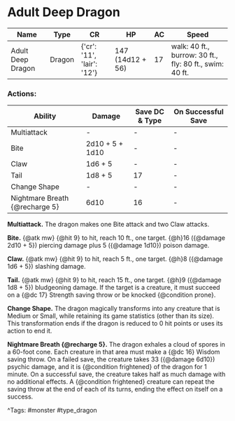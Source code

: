 # Adult Deep Dragon

| Name | Type | CR | HP | AC | Speed |
|------|------|----|----|----|-------|
| Adult Deep Dragon | Dragon | {'cr': '11', 'lair': '12'} | 147 (14d12 + 56) | 17 | walk: 40 ft., burrow: 30 ft., fly: 80 ft., swim: 40 ft. |

### Actions:

| Ability | Damage | Save DC & Type | On Successful Save |
|---------|--------|----------------|--------------------|
| Multiattack | - | - | - |
| Bite | 2d10 + 5 + 1d10 | - | - |
| Claw | 1d6 + 5 | - | - |
| Tail | 1d8 + 5 | 17 | - |
| Change Shape | - | - | - |
| Nightmare Breath {@recharge 5} | 6d10 | 16 | - |


**Multiattack.** The dragon makes one Bite attack and two Claw attacks.

**Bite.** {@atk mw} {@hit 9} to hit, reach 10 ft., one target. {@h}16 ({@damage 2d10 + 5}) piercing damage plus 5 ({@damage 1d10}) poison damage.

**Claw.** {@atk mw} {@hit 9} to hit, reach 5 ft., one target. {@h}8 ({@damage 1d6 + 5}) slashing damage.

**Tail.** {@atk mw} {@hit 9} to hit, reach 15 ft., one target. {@h}9 ({@damage 1d8 + 5}) bludgeoning damage. If the target is a creature, it must succeed on a {@dc 17} Strength saving throw or be knocked {@condition prone}.

**Change Shape.** The dragon magically transforms into any creature that is Medium or Small, while retaining its game statistics (other than its size). This transformation ends if the dragon is reduced to 0 hit points or uses its action to end it.

**Nightmare Breath {@recharge 5}.** The dragon exhales a cloud of spores in a 60-foot cone. Each creature in that area must make a {@dc 16} Wisdom saving throw. On a failed save, the creature takes 33 ({@damage 6d10}) psychic damage, and it is {@condition frightened} of the dragon for 1 minute. On a successful save, the creature takes half as much damage with no additional effects. A {@condition frightened} creature can repeat the saving throw at the end of each of its turns, ending the effect on itself on a success.

^Tags: #monster #type_dragon